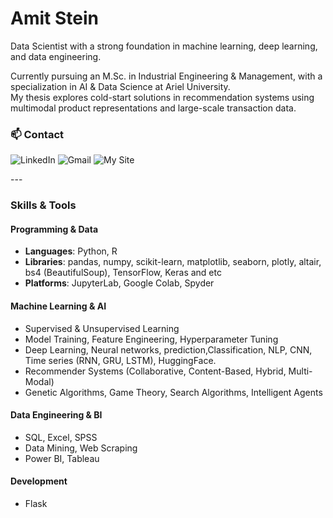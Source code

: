 # Amit Stein

Data Scientist with a strong foundation in machine learning, deep learning, and data engineering. 

Currently pursuing an M.Sc. in Industrial Engineering & Management, with a specialization in AI & Data Science at Ariel University.  
My thesis explores cold-start solutions in recommendation systems using multimodal product representations and large-scale transaction data.

### 📫 Contact

<p align="left">
  <a href="https://www.linkedin.com/in/amit-stein-41b349200/" target="_blank" style="text-decoration: none;">
    <img alt="LinkedIn" src="https://img.shields.io/badge/LinkedIn-blue?style=for-the-badge&logo=linkedin&logoColor=white"/>
  </a>
  <a href="mailto:amitst171@gmail.com" style="text-decoration: none;">
    <img alt="Gmail" src="https://img.shields.io/badge/Gmail-D14836?style=for-the-badge&logo=gmail&logoColor=white"/>
  </a>
  <a href="https://github.com/steinamit" target="_blank" style="text-decoration: none;">
    <img alt="My Site" src="https://img.shields.io/badge/My%20Site-181717?style=for-the-badge&logo=github&logoColor=white"/>
  </a>
</p>
---

###  Skills & Tools

#### Programming & Data
- **Languages**: Python, R  
- **Libraries**: pandas, numpy, scikit-learn, matplotlib, seaborn, plotly, altair, bs4 (BeautifulSoup), TensorFlow, Keras and etc  
- **Platforms**: JupyterLab, Google Colab, Spyder  

#### Machine Learning & AI
- Supervised & Unsupervised Learning  
- Model Training, Feature Engineering, Hyperparameter Tuning  
- Deep Learning, Neural networks, prediction,Classification, NLP, CNN, Time series (RNN, GRU, LSTM), HuggingFace.
- Recommender Systems (Collaborative, Content-Based, Hybrid, Multi-Modal)  
- Genetic Algorithms, Game Theory, Search Algorithms, Intelligent Agents

#### Data Engineering & BI
- SQL, Excel, SPSS  
- Data Mining, Web Scraping  
- Power BI, Tableau

#### Development
- Flask

